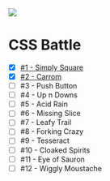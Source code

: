 <img src="https://cdn.svgporn.com/logos/css-3_official.svg" />

# CSS Battle

- [x] [#1 - Simply Square](1-simply-square.html)
- [x] [#2 - Carrom](2-carrom.html)
- [ ] #3 - Push Button
- [ ] #4 - Up n Downs
- [ ] #5 - Acid Rain
- [ ] #6 - Missing Slice
- [ ] #7 - Leafy Trail
- [ ] #8 - Forking Crazy
- [ ] #9 - Tesseract
- [ ] #10 - Cloaked Spirits
- [ ] #11 - Eye of Sauron
- [ ] #12 - Wiggly Moustache
